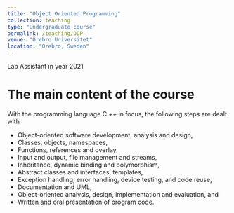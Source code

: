 ```yaml
---
title: "Object Oriented Programming"
collection: teaching
type: "Undergraduate course"
permalink: /teaching/OOP
venue: "Örebro Universitet"
location: "Örebro, Sweden"
---
```


Lab Assistant in year 2021

The main content of the course
======
With the programming language C ++ in focus, the following steps are dealt with

* Object-oriented software development, analysis and design,
* Classes, objects, namespaces,
* Functions, references and overlay,
* Input and output, file management and streams,
* Inheritance, dynamic binding and polymorphism,
* Abstract classes and interfaces, templates,
* Exception handling, error handling, device testing, and code reuse,
* Documentation and UML,
* Object-oriented analysis, design, implementation and evaluation, and
* Written and oral presentation of program code.
